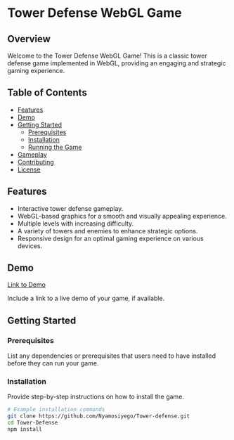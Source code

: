 # Tower Defense WebGL Game

## Overview

Welcome to the Tower Defense WebGL Game! This is a classic tower defense game implemented in WebGL, providing an engaging and strategic gaming experience.

## Table of Contents

- [Features](#features)
- [Demo](#demo)
- [Getting Started](#getting-started)
  - [Prerequisites](#prerequisites)
  - [Installation](#installation)
  - [Running the Game](#running-the-game)
- [Gameplay](#gameplay)
- [Contributing](#contributing)
- [License](#license)

## Features

- Interactive tower defense gameplay.
- WebGL-based graphics for a smooth and visually appealing experience.
- Multiple levels with increasing difficulty.
- A variety of towers and enemies to enhance strategic options.
- Responsive design for an optimal gaming experience on various devices.

## Demo

[Link to Demo](#)

Include a link to a live demo of your game, if available.

## Getting Started

### Prerequisites

List any dependencies or prerequisites that users need to have installed before they can run your game.

### Installation

Provide step-by-step instructions on how to install the game.

```bash
# Example installation commands
git clone https://github.com/Nyamosiyego/Tower-defense.git
cd Tower-Defense
npm install
```
